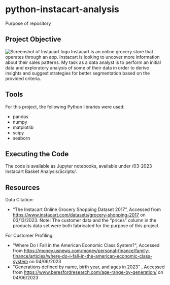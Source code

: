 # python-instacart-analysis
Purpose of repository

## Project Objective
![Screenshot of Instacart logo](https://mma.prnewswire.com/media/513450/Instacart_Logo.jpg?w=200)
Instacart is an online grocery store that operates through an app. Instacart is looking to uncover
more information about their sales patterns. My task as a data analyst is to perform an initial
data and exploratory analysis of some of their data in order to derive insights and suggest
strategies for better segmentation based on the provided criteria.

## Tools
For this project, the following Python libraries were used:
- pandas
- numpy
- matplotlib
- scipy
- seaborn

## Executing the Code
The code is available as Jupyter notebooks, available under 
/03-2023 Instacart Basket Analysis/Scripts/.

## Resources
Data Citation:
- “The Instacart Online Grocery Shopping Dataset 2017”, Accessed from 
https://www.instacart.com/datasets/grocery-shopping-2017 on 03/13/2023.
Note: The customer data and the “prices” column in the products data set were both fabricated for
the purpose of this project.

For Customer Profiling:
- "Where Do I Fall in the American Economic Class System?", Accessed from 
https://money.usnews.com/money/personal-finance/family-finance/articles/where-do-i-fall-in-the-american-economic-class-system on 04/06/2023
- "Generations defined by name, birth year, and ages in 2023" , Accessed from
https://www.beresfordresearch.com/age-range-by-generation/ on 04/06/2023
